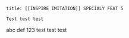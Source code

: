 ```ad-calendar
title: [[INSPIRE IMITATION]] SPECIALY FEAT 5

Test test test

```

abc def
123
test
test test